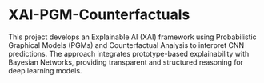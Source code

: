 # XAI-PGM-Counterfactuals
This project develops an Explainable AI (XAI) framework using Probabilistic Graphical Models (PGMs) and Counterfactual Analysis to interpret CNN predictions. The approach integrates prototype-based explainability with Bayesian Networks, providing transparent and structured reasoning for deep learning models. 
